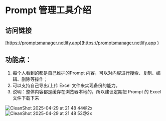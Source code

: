 # Prompt 管理工具介绍

## 访问链接
[https://promptsmanager.netlify.app](https://promptsmanager.netlify.app )

## 功能点：
1. 每个人看到的都是自己维护的Prompt 内容，可以对内容进行搜索、复制、编辑、删除等操作；
2. 可以支持自己导出/上传  Excel 文件来实现备份的能力。
3. 说明：整体内容都是缓存在浏览器本地的，所以建议定期把 Prompt 的 Excel 文件下载下来

![CleanShot 2025-04-29 at 21 48 44@2x](https://github.com/user-attachments/assets/12e72205-1ad0-42b8-9c4f-88f9e97d35db)
![CleanShot 2025-04-29 at 21 48 53@2x](https://github.com/user-attachments/assets/5155a522-25e2-4772-a70a-2619bbc16ccc)
